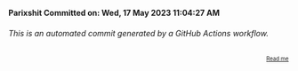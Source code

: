 **Parixshit Committed on: Wed, 17 May 2023 11:04:27 AM** <!-- 858fdbf7-42dc-4e6d-9218-42f0a6fe31b0 -->

###### This is an automated commit generated by a GitHub Actions workflow.

<div align="right"><sub><sup><a href="https://github.com/Parixshit/AutoCommit.git">Read me</a></sup></sub></div>
